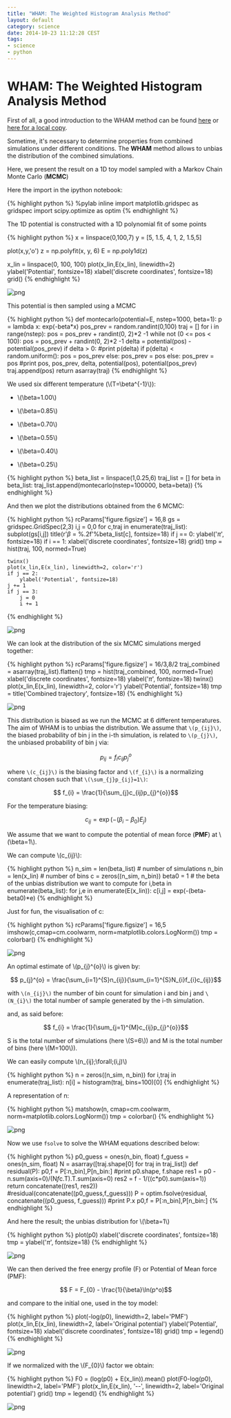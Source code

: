 ```yaml
---
title: "WHAM: The Weighted Histogram Analysis Method"
layout: default
category: science
date: 2014-10-23 11:12:28 CEST
tags:
- science
- python
---
```


# WHAM: The Weighted Histogram Analysis Method

First of all, a good introduction to the WHAM method can be found [here](http://biomaps.rutgers.edu/wham_derivation.pdf) or [here for a local copy](/assets/wham_derivation.pdf).

Sometime, it's necessary to determine properties from combined simulations under
different conditions. The **WHAM** method allows to unbias the distribution of
the combined simulations.

Here, we present the result on a 1D toy model sampled with a Markov Chain Monte
Carlo (**MCMC**)

Here the import in the ipython notebook:

{% highlight python %}
%pylab inline
import matplotlib.gridspec as gridspec
import scipy.optimize as optim
{% endhighlight %}

The 1D potential is constructed with a 1D polynomial fit of some points

{% highlight python %}
x = linspace(0,100,7)
y = [5, 1.5, 4, 1, 2, 1.5,5]

plot(x,y,'o')
z = np.polyfit(x, y, 6)
E = np.poly1d(z)

x_lin = linspace(0, 100, 100)
plot(x_lin,E(x_lin), linewidth=2)
ylabel('Potential', fontsize=18)
xlabel('discrete coordinates', fontsize=18)
grid()
{% endhighlight %}

![png](/assets/wham_files/wham_4_0.png)


This potential is then sampled using a MCMC

{% highlight python %}
def montecarlo(potential=E, nstep=1000, beta=1):
    p = lambda x: exp(-beta*x)
    pos_prev = random.randint(0,100)
    traj = []
    for i in range(nstep):
        pos = pos_prev + randint(0, 2)*2 -1
        while not (0 <= pos < 100):
            pos = pos_prev + randint(0, 2)*2 -1
        delta = potential(pos) - potential(pos_prev)
        if delta > 0:
            #print p(delta)
            if p(delta) < random.uniform():
                pos = pos_prev
            else:
                pos_prev = pos
        else:
            pos_prev = pos
        #print pos, pos_prev, delta, potential(pos), potential(pos_prev)
        traj.append(pos)
    return asarray(traj)
{% endhighlight %}

We used six different temperature (\\(T=\beta^{-1}\\)):

- \\(\beta=1.00\\)

- \\(\beta=0.85\\)

- \\(\beta=0.70\\)

- \\(\beta=0.55\\)

- \\(\beta=0.40\\)

- \\(\beta=0.25\\)

{% highlight python %}
beta_list = linspace(1,0.25,6)
traj_list = []
for beta in beta_list:
    traj_list.append(montecarlo(nstep=100000, beta=beta))
{% endhighlight %}

And then we plot the distributions obtained from the 6 MCMC:

{% highlight python %}
rcParams['figure.figsize'] = 16,8
gs = gridspec.GridSpec(2,3)
i,j = 0,0
for c,traj in enumerate(traj_list):
    subplot(gs[i,j])
    title(r'$\beta$ = %.2f'%beta_list[c], fontsize=18)
    if j == 0:
        ylabel('$\pi$', fontsize=18)
    if i == 1:
        xlabel('discrete coordinates', fontsize=18)
    grid()
    tmp = hist(traj, 100, normed=True)

    twinx()
    plot(x_lin,E(x_lin), linewidth=2, color='r')
    if j == 2:
        ylabel('Potential', fontsize=18)
    j += 1
    if j == 3:
        j = 0
        i += 1
{% endhighlight %}


![png](/assets/wham_files/wham_10_0.png)


We can look at the distribution of the six MCMC simulations merged together:

{% highlight python %}
rcParams['figure.figsize'] = 16/3,8/2
traj_combined = asarray(traj_list).flatten()
tmp = hist(traj_combined, 100, normed=True)
xlabel('discrete coordinates', fontsize=18)
ylabel('$\pi$', fontsize=18)
twinx()
plot(x_lin,E(x_lin), linewidth=2, color='r')
ylabel('Potential', fontsize=18)
tmp = title('Combined trajectory', fontsize=18)
{% endhighlight %}

![png](/assets/wham_files/wham_12_0.png)


This distribution is biased as we run the MCMC at 6 different temperatures. The
aim of WHAM is to unbias the distribution. We assume that `\(p_{ij}\)`, the biased
probability of bin j in the i-th simulation, is related to `\(p_{j}\)`, the unbiased
probability of bin j via:

$$ p_{ij} = f_{i}c_{ij}p_{j}^{o}$$

where `\(c_{ij}\)` is the biasing factor and `\(f_{i}\)` is a normalizing constant
chosen such that `\(\sum_{j}p_{ij}=1\)`:

$$ f_{i} = \frac{1}{\sum_{j}c_{ij}p_{j}^{o}}$$

For the temperature biasing:

$$c_{ij} = \exp{(-(\beta_{i}-\beta_{0})E_{j})}$$

We assume that we want to compute the potential of mean force (**PMF**) at
\\(\beta=1\\).

We can compute \\(c_{ij}\\):

{% highlight python %}
n_sim = len(beta_list) # number of simulations
n_bin = len(x_lin) # number of bins
c = zeros((n_sim, n_bin))
beta0 = 1 # the beta of the unbias distribution we want to compute
for i,beta in enumerate(beta_list):
    for j,e in enumerate(E(x_lin)):
        c[i,j] = exp(-(beta-beta0)*e)
{% endhighlight %}

Just for fun, the visualisation of c:

{% highlight python %}
rcParams['figure.figsize'] = 16,5
imshow(c,cmap=cm.coolwarm, norm=matplotlib.colors.LogNorm())
tmp = colorbar()
{% endhighlight %}

![png](/assets/wham_files/wham_18_0.png)


An optimal estimate of \\(p_{j}^{o}\\) is given by:

$$ p_{j}^{o} = \frac{\sum_{i=1}^{S}n_{ij}}{\sum_{i=1}^{S}N_{i}f_{i}c_{ij}}$$

with `\(n_{ij}\)` the number of bin count for simulation i and bin j and `\(N_{i}\)` the
total number of sample generated by the i-th simulation.

and, as said before:

$$ f_{i} = \frac{1}{\sum_{j=1}^{M}c_{ij}p_{j}^{o}}$$

S is the total number of simulations (here \\(S=6\\)) and M is the total number of
bins (here \\(M=100\\)).

We can easily compute \\(n_{ij}\;\forall\;(i,j)\\)

{% highlight python %}
n = zeros((n_sim, n_bin))
for i,traj in enumerate(traj_list):
    n[i] = histogram(traj, bins=100)[0]
{% endhighlight %}

A representation of n:

{% highlight python %}
matshow(n, cmap=cm.coolwarm, norm=matplotlib.colors.LogNorm())
tmp = colorbar()
{% endhighlight %}

![png](/assets/wham_files/wham_23_0.png)


Now we use `fsolve` to solve the WHAM equations described below:

{% highlight python %}
p0_guess = ones(n_bin, float)
f_guess = ones(n_sim, float)
N = asarray([traj.shape[0] for traj in traj_list])
def residual(P):
    p0,f = P[:n_bin],P[n_bin:]
    #print p0.shape, f.shape
    res1 = p0 - n.sum(axis=0)/(N*f*c.T).T.sum(axis=0)
    res2 = f - 1/((c*p0).sum(axis=1))
    return concatenate((res1, res2))
#residual(concatenate((p0_guess,f_guess)))
P = optim.fsolve(residual, concatenate((p0_guess, f_guess)))
#print P.x
p0,f = P[:n_bin],P[n_bin:]
{% endhighlight %}

And here the result; the unbias distribution for \\(\beta=1\\)

{% highlight python %}
plot(p0)
xlabel('discrete coordinates', fontsize=18)
tmp = ylabel('$\pi$', fontsize=18)
{% endhighlight %}

![png](/assets/wham_files/wham_27_0.png)


We can then derived the free energy profile (F) or Potential of Mean force
(PMF):

$$ F = F_{0} - \frac{1}{\beta}\ln(p^o)$$

and compare to the initial one, used in the toy model:

{% highlight python %}
plot(-log(p0), linewidth=2, label='PMF')
plot(x_lin,E(x_lin), linewidth=2, label='Original potential')
ylabel('Potential', fontsize=18)
xlabel('discrete coordinates', fontsize=18)
grid()
tmp = legend()
{% endhighlight %}

![png](/assets/wham_files/wham_29_0.png)


If we normalized with the \\(F_{0}\\) factor we obtain:

{% highlight python %}
F0 = (log(p0) + E(x_lin)).mean()
plot(F0-log(p0), linewidth=2, label='PMF')
plot(x_lin,E(x_lin), '--', linewidth=2, label='Original potential')
grid()
tmp = legend()
{% endhighlight %}

![png](/assets/wham_files/wham_31_0.png)
